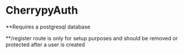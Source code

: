 # CherrypyAuth
**Requires a postgresql database

**/register route is only for setup purposes and should be removed or protected after a user is created
